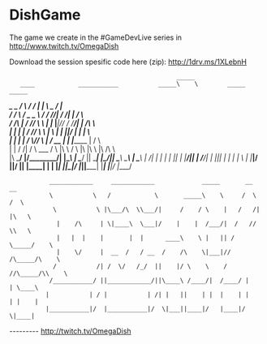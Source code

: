 # DishGame
The game we create in the #GameDevLive series in http://www.twitch.tv/OmegaDish

Download the session spesific code here (zip):
http://1drv.ms/1XLebnH

                                                  _____                                       
       ____            ___________           _____\    \        _____           _____         
   ____\_  \__        /           \         /    / |    |  _____\    \_       /      |_       
  /     /     \      /    _   _    \       /    /  /___/| /     /|     |     /         \      
 /     /\      |    /    //   \\    \     |    |__ |___|//     / /____/|    |     /\    \     
|     |  |     |   /    //     \\    \    |       \     |     | |_____|/    |    |  |    \    
|     |  |     |  /     \\_____//     \   |     __/ __  |     | |_________  |     \/      \   
|     | /     /| /       \ ___ /       \  |\    \  /  \ |\     \|\        \ |\      /\     \  
|\     \_____/ |/________/|   |\________\ | \____\/    || \_____\|    |\__/|| \_____\ \_____\ 
| \_____\   | /|        | |   | |        || |    |____/|| |     /____/| | ||| |     | |     | 
 \ |    |___|/ |________|/     \|________| \|____|   | | \|_____|     |\|_|/ \|_____|\|_____| 
  \|____|                                        |___|/         |____/                        
                                                                                              
               ____________     ____________             _____       __     __                
               \           \   /            \       _____\    \     /  \   /  \               
                \           \ |\___/\  \\___/|     /    / \    |   /   /| |\   \              
                 |    /\     | \|____\  \___|/    |    |  /___/|  /   //   \\   \             
                 |   |  |    |       |  |      ____\    \ |   || /    \_____/    \            
                 |    \/     |  __  /   / __  /    /\    \|___|//    /\_____/\    \           
                /           /| /  \/   /_/  ||    |/ \    \    /    //\_____/\\    \          
               /___________/ ||____________/||\____\ /____/|  /____/ |       | \____\         
              |           | / |           | /| |   ||    | |  |    | |       | |    |         
              |___________|/  |___________|/  \|___||____|/   |____|/         \|____|         
                                                                                              
  --------- http://twitch.tv/OmegaDish
